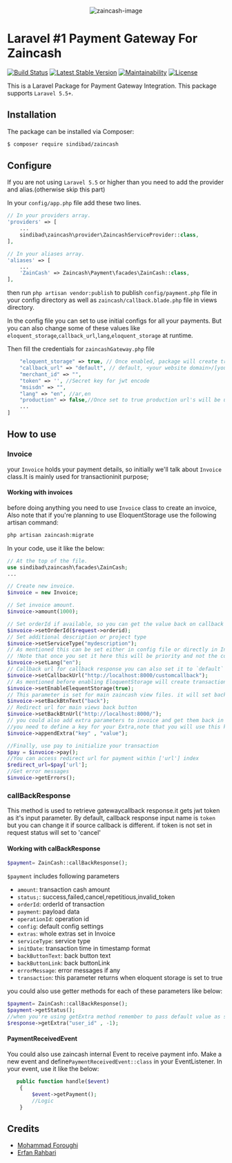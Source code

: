 <p align="center"><img src="https://s20.picofile.com/file/8442506218/unnamed_removebg_preview.png?raw=true" alt="zaincash-image"></p>

# Laravel #1 Payment Gateway For Zaincash
[![Build Status](https://travis-ci.org/firebase/php-jwt.png?branch=master)](https://travis-ci.org/firebase/php-jwt)
<a href="https://packagist.org/packages/laravel/framework"><img src="https://img.shields.io/packagist/v/laravel/framework" alt="Latest Stable Version"></a>
[![Maintainability](https://api.codeclimate.com/v1/badges/e6a80b17298cb4fcb56d/maintainability)](https://codeclimate.com/github/shetabit/payment/maintainability)
<a href="https://packagist.org/packages/laravel/framework"><img src="https://img.shields.io/packagist/l/laravel/framework" alt="License"></a>

This is a Laravel Package for Payment Gateway Integration. This package supports `Laravel 5.5+`.

## Installation
The package can be installed via Composer:
``` bash
$ composer require sindibad/zaincash
```

## Configure
If you are not using `Laravel 5.5` or higher than you need to add the provider and alias.(otherwise skip this part)

In your `config/app.php` file add these two lines.

```php
// In your providers array.
'providers' => [
    ...
    sindibad\zaincash\provider\ZaincashServiceProvider::class,
],

// In your aliases array.
'aliases' => [
    ...
    'ZainCash' => Zaincash\Payment\facades\ZainCash::class,
],
```

then run `php artisan vendor:publish` to publish `config/payment.php` file in your config directory as well as `zaincash/callback.blade.php` file in views directory.

In the config file you can set to use initial configs for all your payments. But you can also change some of these values like `eloquent_storage`,`callback_url`,`lang`,`eloquent_storage` at runtime.

Then fill the credentials for `zaincashGateway.php` file 

```php  
    "eloquent_storage" => true, // Once enabled, package will create transaction_zaincash table(through zaincash:migrate command) and fill it's values when new transaction is submitted
    "callback_url" => "default", // default, <your website domain>/[your custom segment] for callback response
    "merchant_id" => "",
    "token" => '', //Secret key for jwt encode
    "msisdn" => "",
    "lang" => "en", //ar,en
    "production" => false,//Once set to true production url's will be used otherwise test url's are consumed
    ...
]
```
## How to use

### Invoice
your `Invoice` holds your payment details, so initially we'll talk about `Invoice` class.It is mainly used for transactioninit purpose;

#### Working with invoices

before doing anything you need to use `Invoice` class to create an invoice,
Also note that if you're planning to use EloquentStorage use the following artisan command:
```php
php artisan zaincash:migrate
```

In your code, use it like the below:

```php
// At the top of the file.
use sindibad\zaincash\facades\ZainCash;
...

// Create new invoice.
$invoice = new Invoice;

// Set invoice amount.
$invoice->amount(1000);

// Set orderId if available, so you can get the value back on callback
$invoice->setOrderId($request->orderid);
// Set additional description or project type
$invoice->setServiceType("mydescription");
// As mentioned this can be set either in config file or directly in Invoice accessor 
// !Note that once you set it here this will be priority and not the config file values
$invoice->setLang("en");
// Callback url for callback response you can also set it to `default` for testing etc.
$invoice->setCallbackUrl("http://localhost:8000/customcallback");
// As mentioned before enabling EloquentStorage will create transaction_zaincash table inside your main db with transaction records
$invoice->setEnableElequentStorage(true);
// This parameter is set for main zaincash view files. it will set back button text
$invoice->setBackBtnText("back");
// Redirect url for main views back button
$invoice->setBackBtnUrl("http://localhost:8000/");
// you could also add extra parameters to invoice and get them back in callback response 
//you need to define a key for your Extra,note that you will use this key to receive your extra in callback
$invoice->appendExtra("key" , "value");

//Finally, use pay to initialize your transaction 
$pay = $invoice->pay();
//You can access redirect url for payment within ['url'] index 
$redirect_url=$pay['url'];
//Get error messages
$invoice->getErrors();
```

### callBackResponse
This method is used to retrieve gatewaycallback response.it gets jwt token  as it's input parameter.
By default, callback response input name is `token` but you can change it if source callback is different.
if token is not set in request status will set to 'cancel'

#### Working with calBackResponse

```php
$payment= ZainCash::callBackResponse();
```
`$payment` includes following parameters

- `amount`: transaction cash amount
- `status;`: success,failed,cancel,repetitious,invalid_token
- `orderId`: orderId of transaction
- `payment`: payload data
- `operationId`: operation id 
- `config`: default config settings
- `extras`: whole extras set in Invoice
- `serviceType`: service type
- `initDate`: transaction time in timestamp format
- `backButtonText`: back button text 
- `backButtonLink`: back buttonLink
- `errorMessage`: error messages if any
- `transaction`: this parameter returns when eloquent storage is set to true

you could also use getter methods for each of these parameters like below:

```php
$payment= ZainCash::callBackResponse();
$payment->getStatus();
//when you're using getExtra method remember to pass default value as second parameter even tough it is optional
$response->getExtra("user_id" , -1);
```
#### PaymentReceivedEvent
You could also use zaincash internal Event to receive payment info.
Make a new event and define`PaymentReceivedEvent::class` in your EventListener.
In your event, use it like the below:

```php
   public function handle($event)
    {
        $event->getPayment();
        //Logic
    }
```
## Credits

- [Mohammad Foroughi][link-author-1]
- [Erfan Rahbari][link-author-2]

[link-author-1]: https://github.com/foroughi1380/
[link-author-2]: https://github.com/erfanrhb
